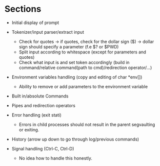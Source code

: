 # Sections
- Initial display of prompt

- Tokenizer/input parser/extract input
	- Check for quotes -> if quotes, check for the dollar sign ($) -> dollar sign should specify a parameter (f.e $? or $PWD)
	- Split input according to whitespace (except for parameters and quotes)
	- Check what input is and set token accordingly (build in command/relative command(path to cmd)/redirection operator/...)
- Environment variables handling (copy and editing of char *env[])
	- Ability to remove or add parameters to the environment variable
- Built in/absolute Commands
- Pipes and redirection operators
- Error handling (exit stati)
	- Errors in child processes should not result in the parent segvaulting or exiting.
- History (arrow up down to go through log/previous commands)
- Signal handling (Ctrl-C, Ctrl-D)
	- No idea how to handle this honestly.
